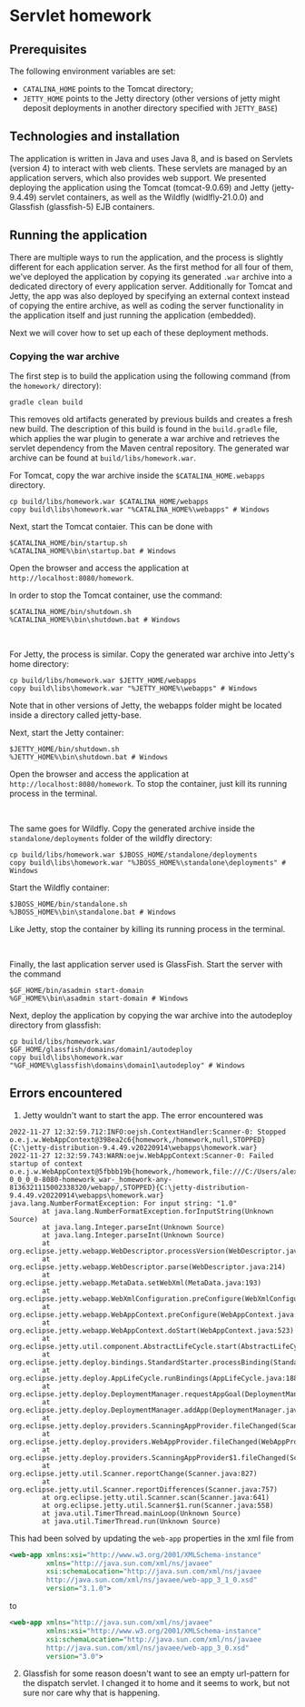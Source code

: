 # Servlet homework

## Prerequisites

The following environment variables are set:

- `CATALINA_HOME` points to the Tomcat directory;
- `JETTY_HOME` points to the Jetty directory (other versions of jetty might deposit deployments in another directory specified with `JETTY_BASE`)

## Technologies and installation

The application is written in Java and uses Java 8, and is based on Servlets (version 4) to interact with web clients. These servlets are managed by an application servers, which also provides web support.  We presented deploying the application using the Tomcat (tomcat-9.0.69) and Jetty (jetty-9.4.49) servlet containers, as well as the Wildfly (widlfly-21.0.0) and Glassfish (glassfish-5) EJB containers.

## Running the application

There are multiple ways to run the application, and the process is slightly different for each application server. As the first method for all four of them, we've deployed the application by copying its generated `.war` archive into a dedicated directory of every application server. Additionally for Tomcat and Jetty, the app was also deployed by specifying an external context instead of copying the entire archive, as well as coding the server functionality in the application itself and just running the application (embedded).

Next we will cover how to set up each of these deployment methods.

### Copying the war archive

The first step is to build the application using the following command (from the `homework/` directory):

```
gradle clean build
```

This removes old artifacts generated by previous builds and creates a fresh new build. The description of this build is found in the `build.gradle` file, which applies the war plugin to generate a war archive and retrieves the servlet dependency from the Maven central repository. The generated war archive can be found at `build/libs/homework.war`.

For Tomcat, copy the war archive inside the `$CATALINA_HOME.webapps` directory.

```
cp build/libs/homework.war $CATALINA_HOME/webapps
copy build\libs\homework.war "%CATALINA_HOME%\webapps" # Windows
```

Next, start the Tomcat contaier. This can be done with

```
$CATALINA_HOME/bin/startup.sh
%CATALINA_HOME%\bin\startup.bat # Windows
```

Open the browser and access the application at `http://localhost:8080/homework`.

In order to stop the Tomcat container, use the command:

```
$CATALINA_HOME/bin/shutdown.sh
%CATALINA_HOME%\bin\shutdown.bat # Windows
```

</br>

For Jetty, the process is similar. Copy the generated war archive into Jetty's home directory:

```
cp build/libs/homework.war $JETTY_HOME/webapps
copy build\libs\homework.war "%JETTY_HOME%\webapps" # Windows
```

Note that in other versions of Jetty, the webapps folder might be located inside a directory called jetty-base.

Next, start the Jetty container:

```
$JETTY_HOME/bin/shutdown.sh
%JETTY_HOME%\bin\shutdown.bat # Windows
```

Open the browser and access the application at `http://localhost:8080/homework`. To stop the container, just kill its running process in the terminal.

</br>

The same goes for Wildfly. Copy the generated archive inside the `standalone/deployments` folder of the wildfly directory:

```
cp build/libs/homework.war $JBOSS_HOME/standalone/deployments
copy build\libs\homework.war "%JBOSS_HOME%\standalone\deployments" # Windows
```

Start the Wildfly container:

```
$JBOSS_HOME/bin/standalone.sh
%JBOSS_HOME%\bin\standalone.bat # Windows
```

Like Jetty, stop the container by killing its running process in the terminal.

</br>

Finally, the last application server used is GlassFish. Start the server with the command

```
$GF_HOME/bin/asadmin start-domain
%GF_HOME%\bin\asadmin start-domain # Windows
```

Next, deploy the application by copying the war archive into the autodeploy directory from glassfish:

```
cp build/libs/homework.war $GF_HOME/glassfish/domains/domain1/autodeploy
copy build\libs\homework.war "%GF_HOME%\glassfish\domains\domain1\autodeploy" # Windows
```


## Errors encountered

1. Jetty wouldn't want to start the app. The error encountered was 

```
2022-11-27 12:32:59.712:INFO:oejsh.ContextHandler:Scanner-0: Stopped o.e.j.w.WebAppContext@398ea2c6{homework,/homework,null,STOPPED}{C:\jetty-distribution-9.4.49.v20220914\webapps\homework.war}
2022-11-27 12:32:59.743:WARN:oejw.WebAppContext:Scanner-0: Failed startup of context o.e.j.w.WebAppContext@5fbbb19b{homework,/homework,file:///C:/Users/alexb/AppData/Local/Temp/jetty-0_0_0_0-8080-homework_war-_homework-any-8136321115002338320/webapp/,STOPPED}{C:\jetty-distribution-9.4.49.v20220914\webapps\homework.war}
java.lang.NumberFormatException: For input string: "1.0"
        at java.lang.NumberFormatException.forInputString(Unknown Source)
        at java.lang.Integer.parseInt(Unknown Source)
        at java.lang.Integer.parseInt(Unknown Source)
        at org.eclipse.jetty.webapp.WebDescriptor.processVersion(WebDescriptor.java:253)
        at org.eclipse.jetty.webapp.WebDescriptor.parse(WebDescriptor.java:214)
        at org.eclipse.jetty.webapp.MetaData.setWebXml(MetaData.java:193)
        at org.eclipse.jetty.webapp.WebXmlConfiguration.preConfigure(WebXmlConfiguration.java:55)
        at org.eclipse.jetty.webapp.WebAppContext.preConfigure(WebAppContext.java:488)
        at org.eclipse.jetty.webapp.WebAppContext.doStart(WebAppContext.java:523)
        at org.eclipse.jetty.util.component.AbstractLifeCycle.start(AbstractLifeCycle.java:73)
        at org.eclipse.jetty.deploy.bindings.StandardStarter.processBinding(StandardStarter.java:46)
        at org.eclipse.jetty.deploy.AppLifeCycle.runBindings(AppLifeCycle.java:188)
        at org.eclipse.jetty.deploy.DeploymentManager.requestAppGoal(DeploymentManager.java:517)
        at org.eclipse.jetty.deploy.DeploymentManager.addApp(DeploymentManager.java:157)
        at org.eclipse.jetty.deploy.providers.ScanningAppProvider.fileChanged(ScanningAppProvider.java:190)
        at org.eclipse.jetty.deploy.providers.WebAppProvider.fileChanged(WebAppProvider.java:401)
        at org.eclipse.jetty.deploy.providers.ScanningAppProvider$1.fileChanged(ScanningAppProvider.java:72)
        at org.eclipse.jetty.util.Scanner.reportChange(Scanner.java:827)
        at org.eclipse.jetty.util.Scanner.reportDifferences(Scanner.java:757)
        at org.eclipse.jetty.util.Scanner.scan(Scanner.java:641)
        at org.eclipse.jetty.util.Scanner$1.run(Scanner.java:558)
        at java.util.TimerThread.mainLoop(Unknown Source)
        at java.util.TimerThread.run(Unknown Source)
```

This had been solved by updating the `web-app` properties in the xml file from

```xml
<web-app xmlns:xsi="http://www.w3.org/2001/XMLSchema-instance"
         xmlns="http://java.sun.com/xml/ns/javaee"
         xsi:schemaLocation="http://java.sun.com/xml/ns/javaee
         http://java.sun.com/xml/ns/javaee/web-app_3_1_0.xsd"
         version="3.1.0">
```

to 

```xml
<web-app xmlns="http://java.sun.com/xml/ns/javaee" 
         xmlns:xsi="http://www.w3.org/2001/XMLSchema-instance"
         xsi:schemaLocation="http://java.sun.com/xml/ns/javaee
         http://java.sun.com/xml/ns/javaee/web-app_3_0.xsd"
         version="3.0">
```

2. Glassfish for some reason doesn't want to see an empty url-pattern for the dispatch servlet. I changed it to home and it seems to work, but not sure nor care why that is happening.
